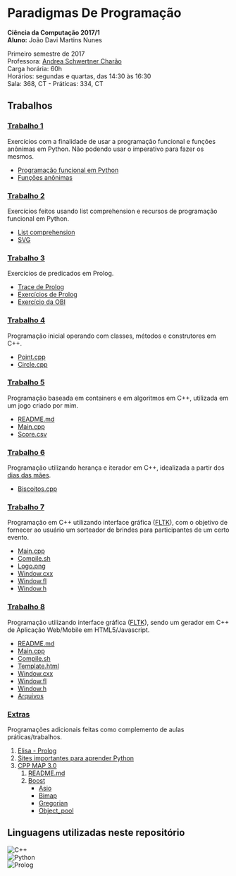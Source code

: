 # Paradigmas De Programação

<strong>Ciência da Computação 2017/1</strong> <br>
<strong>Aluno:</strong> João Davi Martins Nunes<br>

Primeiro semestre de 2017 <br>
Professora: [Andrea Schwertner Charão](https://github.com/AndreaInfUFSM/elc117-2017a) <br>
Carga horária: 60h <br>
Horários: segundas e quartas, das 14:30 às 16:30 <br>
Sala: 368, CT - Práticas: 334, CT <br>

## **Trabalhos**
### [Trabalho 1](https://github.com/JoaoDaviMNunes/ParadigmasDeProgramacao/tree/master/t1) <br>
Exercícios com a finalidade de usar a programação funcional e funções anônimas em Python. Não podendo usar o imperativo para fazer os mesmos. <br>
- [Programação funcional em Python](https://github.com/JoaoDaviMNunes/ParadigmasDeProgramacao/blob/master/t1/t1parte1.py) <br>
- [Funções anônimas](https://github.com/JoaoDaviMNunes/ParadigmasDeProgramacao/blob/master/t1/t1parte2.py) <br>


### [Trabalho 2](https://github.com/JoaoDaviMNunes/ParadigmasDeProgramacao/tree/master/t2) <br>
Exercícios feitos usando list comprehension e recursos de programação funcional em Python. <br>
- [List comprehension](https://github.com/JoaoDaviMNunes/ParadigmasDeProgramacao/blob/master/t2/t2parte1.py) <br>
- [SVG](https://github.com/JoaoDaviMNunes/ParadigmasDeProgramacao/blob/master/t2/t2parte2.py) <br>


### [Trabalho 3](https://github.com/JoaoDaviMNunes/ParadigmasDeProgramacao/tree/master/t3) <br>
Exercícios de predicados em Prolog. <br>
- [Trace de Prolog](https://github.com/JoaoDaviMNunes/ParadigmasDeProgramacao/blob/master/t3/t3parte1.md) <br>
- [Exercícios de Prolog](https://github.com/JoaoDaviMNunes/ParadigmasDeProgramacao/blob/master/t3/t3parte2.pl) <br>
- [Exercício da OBI](https://github.com/JoaoDaviMNunes/ParadigmasDeProgramacao/blob/master/t3/t3parte3.pl) <br>


### [Trabalho 4](https://github.com/JoaoDaviMNunes/ParadigmasDeProgramacao/tree/master/t4) <br>
Programação inicial operando com classes, métodos e construtores em C++.<br>
- [Point.cpp](https://github.com/JoaoDaviMNunes/ParadigmasDeProgramacao/blob/master/t4/point.cpp) <br>
- [Circle.cpp](https://github.com/JoaoDaviMNunes/ParadigmasDeProgramacao/blob/master/t4/circle.cpp) <br>


### [Trabalho 5](https://github.com/JoaoDaviMNunes/ParadigmasDeProgramacao/tree/master/t5) <br>
Programação baseada em containers e em algoritmos em C++, utilizada em um jogo criado por mim. <br>
- [README.md](https://github.com/JoaoDaviMNunes/ParadigmasDeProgramacao/blob/master/t5/README.md) <br>
- [Main.cpp](https://github.com/JoaoDaviMNunes/ParadigmasDeProgramacao/blob/master/t5/main.cpp) <br>
- [Score.csv](https://github.com/JoaoDaviMNunes/ParadigmasDeProgramacao/blob/master/t5/score.csv) <br>

### [Trabalho 6](https://github.com/JoaoDaviMNunes/ParadigmasDeProgramacao/tree/master/t6) <br>
Programação utilizando herança e iterador em C++, idealizada a partir dos [dias das mães](https://github.com/AndreaInfUFSM/elc117-2017a/tree/master/trabalhos/t6). <br>
- [Biscoitos.cpp](https://github.com/JoaoDaviMNunes/ParadigmasDeProgramacao/blob/master/t6/biscoitos.cpp) <br>

### [Trabalho 7](https://github.com/JoaoDaviMNunes/ParadigmasDeProgramacao/tree/master/t7) <br>
Programação em C++ utilizando interface gráfica ([FLTK](http://www.fltk.org/index.php)), com o objetivo de fornecer ao usuário um sorteador de brindes para participantes de um certo evento. <br>
- [Main.cpp](https://github.com/JoaoDaviMNunes/ParadigmasDeProgramacao/blob/master/t7/main.cpp) <br>
- [Compile.sh](https://github.com/JoaoDaviMNunes/ParadigmasDeProgramacao/blob/master/t7/compile.sh) <br>
- [Logo.png](https://github.com/JoaoDaviMNunes/ParadigmasDeProgramacao/blob/master/t7/logo.png) <br>
- [Window.cxx](https://github.com/JoaoDaviMNunes/ParadigmasDeProgramacao/blob/master/t7/window.cxx) <br>
- [Window.fl](https://github.com/JoaoDaviMNunes/ParadigmasDeProgramacao/blob/master/t7/window.fl) <br>
- [Window.h](https://github.com/JoaoDaviMNunes/ParadigmasDeProgramacao/blob/master/t7/window.h) <br>

### [Trabalho 8](https://github.com/JoaoDaviMNunes/ParadigmasDeProgramacao/tree/master/t8) <br>
Programação utilizando interface gráfica ([FLTK](http://www.fltk.org/index.php)), sendo um gerador em C++ de Aplicação Web/Mobile em HTML5/Javascript. <br>
- [README.md](https://github.com/JoaoDaviMNunes/ParadigmasDeProgramacao/blob/master/t8/README.md) <br>
- [Main.cpp](https://github.com/JoaoDaviMNunes/ParadigmasDeProgramacao/blob/master/t8/main.cpp) <br>
- [Compile.sh](https://github.com/JoaoDaviMNunes/ParadigmasDeProgramacao/blob/master/t8/compile.sh) <br>
- [Template.html](https://github.com/JoaoDaviMNunes/ParadigmasDeProgramacao/blob/master/t8/template.html) <br>
- [Window.cxx](https://github.com/JoaoDaviMNunes/ParadigmasDeProgramacao/blob/master/t8/window.cxx) <br>
- [Window.fl](https://github.com/JoaoDaviMNunes/ParadigmasDeProgramacao/blob/master/t8/window.fl) <br>
- [Window.h](https://github.com/JoaoDaviMNunes/ParadigmasDeProgramacao/blob/master/t8/window.h) <br>
- [Arquivos](https://github.com/JoaoDaviMNunes/ParadigmasDeProgramacao/tree/master/t8/arquivos) <br>

### [Extras](https://github.com/JoaoDaviMNunes/ParadigmasDeProgramacao/tree/master/Extras)<br>
Programações adicionais feitas como complemento de aulas práticas/trabalhos. <br>
1. [Elisa - Prolog](https://github.com/JoaoDaviMNunes/ParadigmasDeProgramacao/blob/master/Extras/Elisa_prolog.md) <br>
2. [Sites importantes para aprender Python](https://github.com/JoaoDaviMNunes/ParadigmasDeProgramacao/blob/master/Extras/Sites%20Importantes%20Python.md) <br>
3. [CPP MAP 3.0](https://github.com/JoaoDaviMNunes/ParadigmasDeProgramacao/tree/master/Extras/cppmap3.0)<br>
    1. [README.md](https://github.com/JoaoDaviMNunes/ParadigmasDeProgramacao/blob/master/Extras/cppmap3.0/README.md) <br>
    2. [Boost](https://github.com/JoaoDaviMNunes/ParadigmasDeProgramacao/tree/master/Extras/cppmap3.0/Boost) <br>
        - [Asio](https://github.com/JoaoDaviMNunes/ParadigmasDeProgramacao/blob/master/Extras/cppmap3.0/Boost/asio.md) <br>
        - [Bimap](https://github.com/JoaoDaviMNunes/ParadigmasDeProgramacao/blob/master/Extras/cppmap3.0/Boost/bimap.md) <br>
        - [Gregorian](https://github.com/JoaoDaviMNunes/ParadigmasDeProgramacao/blob/master/Extras/cppmap3.0/Boost/gregorian.md) <br>
        - [Object_pool](https://github.com/JoaoDaviMNunes/ParadigmasDeProgramacao/blob/master/Extras/cppmap3.0/Boost/object_pool.md) <br>

## Linguagens utilizadas neste repositório
![C++](http://blog.biicode.com/wp-content/uploads/sites/2/2015/03/C-600x600-300x300.png) <br>
![Python](http://insidehpc.com/wp-content/uploads/2017/03/python-300x300.jpg) <br>
![Prolog](https://img.discogs.com/wAzlCF0fHXAvbs968paz33wke88=/fit-in/300x300/filters:strip_icc():format(jpeg):mode_rgb():quality(40)/discogs-images/L-840599-1486313335-7451.jpeg.jpg) <br>



